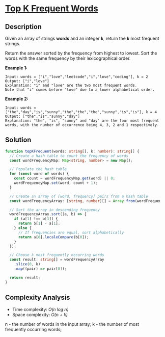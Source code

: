 # [Top K Frequent Words](https://leetcode.com/problems/top-k-frequent-words/)

## Description

Given an array of strings **words** and an integer **k**, return the **k** most frequent strings.

Return the answer sorted by the frequency from highest to lowest. Sort the words with the same frequency by their lexicographical order.

**Example 1:**

```
Input: words = ["i","love","leetcode","i","love","coding"], k = 2
Output: ["i","love"]
Explanation: "i" and "love" are the two most frequent words.
Note that "i" comes before "love" due to a lower alphabetical order.
```

**Example 2:**

```
Input: words = ["the","day","is","sunny","the","the","the","sunny","is","is"], k = 4
Output: ["the","is","sunny","day"]
Explanation: "the", "is", "sunny" and "day" are the four most frequent words, with the number of occurrence being 4, 3, 2 and 1 respectively.
```

## Solution

```typescript
function topKFrequent(words: string[], k: number): string[] {
  // Create a hash table to count the frequency of words
  const wordFrequencyMap: Map<string, number> = new Map();

  // Populate the hash table
  for (const word of words) {
    const count = wordFrequencyMap.get(word) || 0;
    wordFrequencyMap.set(word, count + 1);
  }

  // Create an array of [word, frequency] pairs from a hash table
  const wordFrequencyArray: [string, number][] = Array.from(wordFrequencyMap);

  // Sort the array in descending frequency
  wordFrequencyArray.sort((a, b) => {
    if (a[1] !== b[1]) {
      return b[1] - a[1];
    } else {
      // If frequencies are equal, sort alphabetically
      return a[0].localeCompare(b[0]);
    }
  });

  // Choose k most frequently occurring words
  const result: string[] = wordFrequencyArray
    .slice(0, k)
    .map((pair) => pair[0]);

  return result;
}
```

## Complexity Analysis

- Time complexity: _O(n log n)_
- Space complexity: _O(n + k)_

n - the number of words in the input array;
k - the number of most frequently occurring words;
